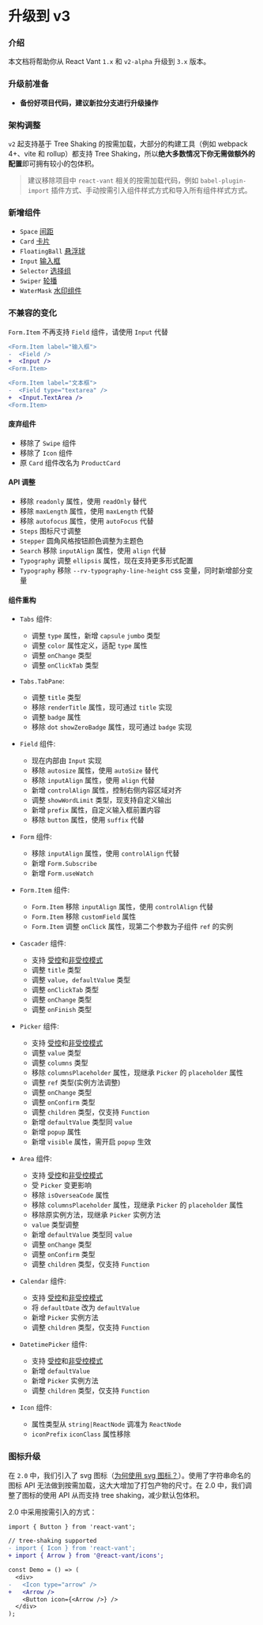 # 升级到 v3

### 介绍

本文档将帮助你从 React Vant `1.x` 和 `v2-alpha` 升级到 `3.x` 版本。

### 升级前准备

- **备份好项目代码，建议新拉分支进行升级操作**

### 架构调整

`v2` 起支持基于 Tree Shaking 的按需加载，大部分的构建工具（例如 webpack 4+、vite 和 rollup）都支持 Tree Shaking，所以**绝大多数情况下你无需做额外的配置**即可拥有较小的包体积。

> 建议移除项目中 `react-vant` 相关的按需加载代码，例如 `babel-plugin-import` 插件方式、手动按需引入组件样式方式和导入所有组件样式方式。

### 新增组件

- `Space` [间距](/components/space)
- `Card` [卡片](/components/card)
- `FloatingBall` [悬浮球](/components/floating-ball)
- `Input` [输入框](/components/input)
- `Selector` [选择组](/components/selector)
- `Swiper` [轮播](/components/swiper)
- `WaterMask` [水印组件](/components/water-mark)

### 不兼容的变化

`Form.Item` 不再支持 `Field` 组件，请使用 `Input` 代替

```diff
<Form.Item label="输入框">
-  <Field />
+  <Input />
<Form.Item>

<Form.Item label="文本框">
-  <Field type="textarea" />
+  <Input.TextArea />
<Form.Item>
```
#### 废弃组件

- 移除了 `Swipe` 组件
- 移除了 `Icon` 组件
- 原 `Card` 组件改名为 `ProductCard`

#### API 调整

- 移除 `readonly` 属性，使用 `readOnly` 替代
- 移除 `maxLength` 属性，使用 `maxLength` 代替
- 移除 `autofocus` 属性，使用 `autoFocus` 代替
- `Steps` 图标尺寸调整
- `Stepper` 圆角风格按钮颜色调整为主题色
- `Search` 移除 `inputAlign` 属性，使用 `align` 代替
- `Typography` 调整 `ellipsis` 属性，现在支持更多形式配置
- `Typography` 移除 `--rv-typography-line-height` css 变量，同时新增部分变量

#### 组件重构

- `Tabs` 组件:
  - 调整 `type` 属性，新增 `capsule` `jumbo` 类型
  - 调整 `color` 属性定义，适配 `type` 属性
  - 调整 `onChange` 类型
  - 调整 `onClickTab` 类型

- `Tabs.TabPane`:
  - 调整 `title` 类型
  - 移除 `renderTitle` 属性，现可通过 `title` 实现
  - 调整 `badge` 属性
  - 移除 `dot` `showZeroBadge` 属性，现可通过 `badge` 实现

- `Field` 组件:
  - 现在内部由 `Input` 实现
  - 移除 `autosize` 属性，使用 `autoSize` 替代
  - 移除 `inputAlign` 属性，使用 `align` 代替
  - 新增 `controlAlign` 属性，控制右侧内容区域对齐
  - 调整 `showWordLimit` 类型，现支持自定义输出
  - 新增 `prefix` 属性，自定义输入框前置内容
  - 移除 `button` 属性，使用 `suffix` 代替

- `Form` 组件:
  - 移除 `inputAlign` 属性，使用 `controlAlign` 代替
  - 新增 `Form.Subscribe`
  - 新增 `Form.useWatch`
  
- `Form.Item` 组件:
  - `Form.Item` 移除 `inputAlign` 属性，使用 `controlAlign` 代替
  - `Form.Item` 移除 `customField` 属性
  - `Form.Item` 调整 `onClick` 属性，现第二个参数为子组件 `ref` 的实例

- `Cascader` 组件:
  - 支持 [受控](https://reactjs.org/docs/forms.html#controlled-components)和[非受控模式](https://reactjs.org/docs/uncontrolled-components.html)
  - 调整 `title` 类型
  - 调整 `value`，`defaultValue` 类型
  - 调整 `onClickTab` 类型
  - 调整 `onChange` 类型
  - 调整 `onFinish` 类型

- `Picker` 组件:
  - 支持 [受控](https://reactjs.org/docs/forms.html#controlled-components)和[非受控模式](https://reactjs.org/docs/uncontrolled-components.html)
  - 调整 `value` 类型
  - 调整 `columns` 类型
  - 移除 `columnsPlaceholder` 属性，现继承 `Picker` 的 `placeholder` 属性
  - 调整 `ref` 类型(实例方法调整)
  - 调整 `onChange` 类型
  - 调整 `onConfirm` 类型
  - 调整 `children` 类型，仅支持 `Function`
  - 新增 `defaultValue` 类型同 `value`
  - 新增 `popup` 属性
  - 新增 `visible` 属性，需开启 `popup` 生效


- `Area` 组件:
  - 支持 [受控](https://reactjs.org/docs/forms.html#controlled-components)和[非受控模式](https://reactjs.org/docs/uncontrolled-components.html)
  - 受 `Picker` 变更影响
  - 移除 `isOverseaCode` 属性
  - 移除 `columnsPlaceholder` 属性，现继承 `Picker` 的 `placeholder` 属性
  - 移除原实例方法，现继承 `Picker` 实例方法
  - `value` 类型调整
  - 新增 `defaultValue` 类型同 `value`
  - 调整 `onChange` 类型
  - 调整 `onConfirm` 类型
  - 调整 `children` 类型，仅支持 `Function`

- `Calendar` 组件:
  - 支持 [受控](https://reactjs.org/docs/forms.html#controlled-components)和[非受控模式](https://reactjs.org/docs/uncontrolled-components.html)
  - 将 `defaultDate` 改为 `defaultValue`
  - 新增 `Picker` 实例方法
  - 调整 `children` 类型，仅支持 `Function`

- `DatetimePicker` 组件:
  - 支持 [受控](https://reactjs.org/docs/forms.html#controlled-components)和[非受控模式](https://reactjs.org/docs/uncontrolled-components.html)
  - 新增 `defaultValue`
  - 新增 `Picker` 实例方法
  - 调整 `children` 类型，仅支持 `Function`

- `Icon` 组件:
  - 属性类型从 `string|ReactNode` 调准为 `ReactNode`
  - `iconPrefix` `iconClass` 属性移除

### 图标升级

在 `2.0` 中，我们引入了 svg 图标（[为何使用 svg 图标？](https://github.com/ant-design/ant-design/issues/10353)）。使用了字符串命名的图标 API 无法做到按需加载，这大大增加了打包产物的尺寸。在 2.0 中，我们调整了图标的使用 API 从而支持 tree shaking，减少默认包体积。

2.0 中采用按需引入的方式：

```diff
import { Button } from 'react-vant';

// tree-shaking supported
- import { Icon } from 'react-vant';
+ import { Arrow } from '@react-vant/icons';

const Demo = () => (
  <div>
-   <Icon type="arrow" />
+   <Arrow />
    <Button icon={<Arrow />} />
  </div>
);
```
